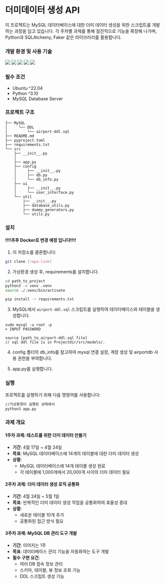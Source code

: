 # 더미데이터 생성 API

이 프로젝트는 MySQL 데이터베이스에 대한 더미 데이터 생성을 위한 스크립트를 개발하는 과정을 담고 있습니다. 
각 주차별 과제를 통해 점진적으로 기능을 확장해 나가며, Python과 SQLAlchemy, Faker 같은 라이브러리를 활용합니다.

### 개발 환경 및 사용 기술
![](https://img.shields.io/badge/Ubuntu-E95420?style=flat&logo=Ubuntu&logoColor=white")
![](https://img.shields.io/badge/Docker-2496ED?style=flat&logo=Docker&logoColor=white")
![](https://img.shields.io/badge/Python-3776AB?style=flat&logo=Python&logoColor=white")
![](https://img.shields.io/badge/SQLAlchemy-D71F00?style=flat&logo=SQLAlchemy&logoColor=white")
![](https://img.shields.io/badge/Flask-000000?style=flat&logo=Flask&logoColor=white")


### 필수 조건
- Ubuntu ^22.04
- Python ^3.10
- MySQL Database Server

### 프로젝트 구조
```text
├── MySQL
│     └── DDL
│         └── airport-ddl.sql
├── README.md
├── pyproject.toml
├── requirements.txt
└── src
    ├── __init__.py
    │
    ├── app.py
    ├── config
    │     ├── __init__.py
    │     ├── db.py
    │     └── db_info.py
    ├── ui
    │     ├── __init__.py
    │     └── user_interface.py
    └── util
        ├── __init__.py
        ├── database_utils.py
        ├── dummy_generators.py
        └── utils.py
```

### 설치
#### !!!!추후 Docker로 변경 예정 입니다!!!!

1. 이 저장소를 클론합니다:
```bash
git clone [repo-link]
```

2. 가상환경 생성 후, requirements를 설치합니다. 
```bash
cd path_to_project
python3 -m venv .venv
source ./.venv/bin/activate

pip install -r requirements.txt
```

3. MySQL에서 `airport-ddl.sql` 스크립트를 실행하여 데이터베이스와 테이블을 생성합니다.
```
sudo mysql -u root -p
> INPUT PASSWORD

source [path_to_airport-ddl.sql file]
// sql ddl file is in Projectdir/src/models/.
```

4. config 폴더의 db_info를 참고하여 mysql 연결 설정, 계정 생성 및 airportdb 사용 권한을 부여합니다.

5. app.py를 실행합니다.

### 실행

프로젝트를 실행하기 위해 다음 명령어를 사용합니다:
```bash
//가상환경이 실행된 상태에서
python3 app.py
```

### 과제 개요

#### 1주차 과제: 테스트를 위한 더미 데이터 만들기

- **기간**: 4월 17일 ~ 4월 24일
- **목표**: MySQL 데이터베이스에 14개의 테이블에 대한 더미 데이터 생성
- **상황**:
  - MySQL 데이터베이스에 14개 테이블 생성 완료
  - 각 테이블에 1,000개에서 20,000개 사이의 더미 데이터 필요

#### 2주차 과제: 더미 데이터 생성 로직 공통화

- **기간**: 4월 24일 ~ 5월 1일
- **목표**: 반복적인 더미 데이터 생성 작업을 공통화하여 효율성 증대
- **상황**:
  - 새로운 테이블 10개 추가
  - 공통화된 접근 방식 필요

#### 3주차 과제: MySQL DB 관리 도구 개발

- **기간**: 이어지는 1주
- **목표**: 데이터베이스 관리 기능을 자동화하는 도구 개발
- **필수 구현 요건**:
  - 여러 DB 접속 정보 관리
  - 스키마, 테이블, 뷰 정보 조회 기능
  - DDL 스크립트 생성 기능